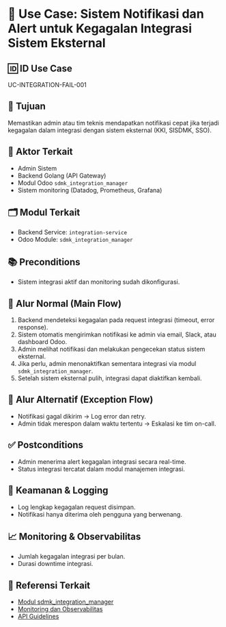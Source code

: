 # 🧩 Use Case: Sistem Notifikasi dan Alert untuk Kegagalan Integrasi Sistem Eksternal

## 🆔 ID Use Case
UC-INTEGRATION-FAIL-001

## 🎯 Tujuan
Memastikan admin atau tim teknis mendapatkan notifikasi cepat jika terjadi kegagalan dalam integrasi dengan sistem eksternal (KKI, SISDMK, SSO).

## 👥 Aktor Terkait
- Admin Sistem
- Backend Golang (API Gateway)
- Modul Odoo `sdmk_integration_manager`
- Sistem monitoring (Datadog, Prometheus, Grafana)

## 🗂️ Modul Terkait
- Backend Service: `integration-service`
- Odoo Module: `sdmk_integration_manager`

## 📚 Preconditions
- Sistem integrasi aktif dan monitoring sudah dikonfigurasi.

## 🔁 Alur Normal (Main Flow)
1. Backend mendeteksi kegagalan pada request integrasi (timeout, error response).
2. Sistem otomatis mengirimkan notifikasi ke admin via email, Slack, atau dashboard Odoo.
3. Admin melihat notifikasi dan melakukan pengecekan status sistem eksternal.
4. Jika perlu, admin menonaktifkan sementara integrasi via modul `sdmk_integration_manager`.
5. Setelah sistem eksternal pulih, integrasi dapat diaktifkan kembali.

## 🔄 Alur Alternatif (Exception Flow)
- Notifikasi gagal dikirim → Log error dan retry.
- Admin tidak merespon dalam waktu tertentu → Eskalasi ke tim on-call.

## ✅ Postconditions
- Admin menerima alert kegagalan integrasi secara real-time.
- Status integrasi tercatat dalam modul manajemen integrasi.

## 🔐 Keamanan & Logging
- Log lengkap kegagalan request disimpan.
- Notifikasi hanya diterima oleh pengguna yang berwenang.

## 📈 Monitoring & Observabilitas
- Jumlah kegagalan integrasi per bulan.
- Durasi downtime integrasi.

## 🧩 Referensi Terkait
- [Modul sdmk_integration_manager](../odoo.md)
- [Monitoring dan Observabilitas](../odoo.md)
- [API Guidelines](../api-guidelines.md)
